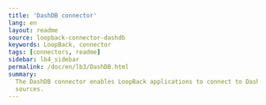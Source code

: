 ```yaml
---
title: 'DashDB connector'
lang: en
layout: readme
source: loopback-connector-dashdb
keywords: LoopBack, connector
tags: [connectors, readme]
sidebar: lb4_sidebar
permalink: /doc/en/lb3/DashDB.html
summary:
  The DashDB connector enables LoopBack applications to connect to DashDB data
  sources.
---
```

